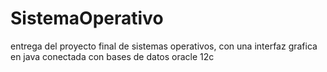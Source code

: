 # SistemaOperativo
entrega del proyecto final de sistemas operativos, con una interfaz grafica en java conectada con bases de datos oracle 12c
